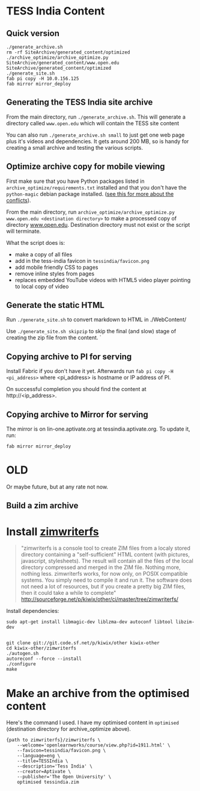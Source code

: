 TESS India Content
==================

Quick version
-------------

    ./generate_archive.sh
    rm -rf SiteArchive/generated_content/optimized
    ./archive_optimize/archive_optimize.py SiteArchive/generated_content/www.open.edu SiteArchive/generated_content/optimized
    ./generate_site.sh
    fab pi copy -H 10.0.156.125
    fab mirror mirror_deploy

Generating the TESS India site archive
--------------------------------------

From the main directory, run `./generate_archive.sh`. This will generate a
directory called `www.open.edu` which will contain the TESS site content

You can also run `./generate_archive.sh small` to just get one web page plus
it's videos and dependencies.  It gets around 200 MB, so is handy for creating
a small archive and testing the various scripts.


Optimize archive copy for mobile viewing
----------------------------------------

First make sure that you have Python packages listed in
`archive_optimize/requirements.txt` installed and that you don't have the
`python-magic` debian package installed.  ([see this for more about the
conflicts](http://stackoverflow.com/a/16203777/3189)).

From the main directory, run 
`archive_optimize/archive_optimize.py www.open.edu <destination directory>`
to make a processed copy of directory www.open.edu. Destination directory
must not exist or the script will terminate.

What the script does is:
* make a copy of all files
* add in the tess-india favicon in `tessindia/favicon.png`
* add mobile friendly CSS to pages
* remove inline styles from pages
* replaces embedded YouTube videos with HTML5 video player pointing to local
  copy of video


Generate the static HTML
------------------------

Run `./generate_site.sh` to convert markdown to HTML in ./WebContent/

Use `./generate_site.sh skipzip` to skip the final (and slow) stage
of creating the zip file from the content.
`

Copying archive to PI for serving
---------------------------------

Install Fabric if you don't have it yet. Afterwards run
`fab pi copy -H <pi_address>` where <pi_address> is hostname or IP address of PI.

On successful completion you should find the content at http://<ip_address>.


Copying archive to Mirror for serving
-------------------------------------

The mirror is on lin-one.aptivate.org at tessindia.aptivate.org.  To update it,
run:

    fab mirror mirror_deploy



OLD
===

Or maybe future, but at any rate not now.


Build a zim archive
-------------------

# Install [zimwriterfs](http://sourceforge.net/p/kiwix/other/ci/master/tree/zimwriterfs/)

> "zimwriterfs is a console tool to create ZIM files from a localy stored
> directory containing a "self-sufficient" HTML content (with pictures,
> javascript, stylesheets). The result will contain all the files of the local
> directory compressed and merged in the ZIM file. Nothing more, nothing less.
> zimwriterfs works, for now only, on POSIX compatible systems. You simply need
> to compile it and run it. The software does not need a lot of resources, but if
> you create a pretty big ZIM files, then it could take a while to complete"
> http://sourceforge.net/p/kiwix/other/ci/master/tree/zimwriterfs/

Install dependencies:

    sudo apt-get install libmagic-dev liblzma-dev autoconf libtool libzim-dev


    git clone git://git.code.sf.net/p/kiwix/other kiwix-other 
    cd kiwix-other/zimwriterfs
    ./autogen.sh
    autoreconf --force --install
    ./configure
    make


# Make an archive from the optimised content

Here's the command I used.  I have my optimised content 
in `optimised` (destination directory for archive_optimize above).

    {path to zimwriterfs}/zimwriterfs \
        --welcome='openlearnworks/course/view.php?id=1911.html' \
        --favicon=tessindia/favicon.png \
        --language=eng \
        --title=TESSIndia \
        --description='Tess India' \
        --creator=Aptivate \
        --publisher='The Open University' \
        optimised tessindia.zim
